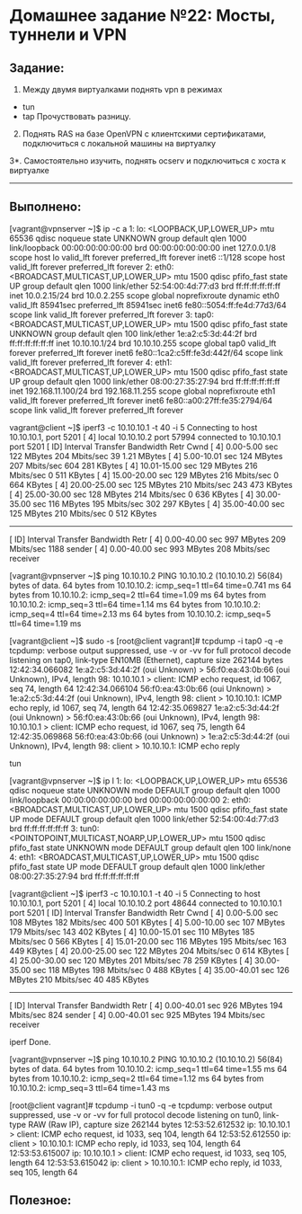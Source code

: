 # **Домашнее задание №22: Мосты, туннели и VPN**

## **Задание:**
1. Между двумя виртуалками поднять vpn в режимах
- tun
- tap
Прочуствовать разницу.

2. Поднять RAS на базе OpenVPN с клиентскими сертификатами, подключиться с локальной машины на виртуалку

3*. Самостоятельно изучить, поднять ocserv и подключиться с хоста к виртуалке

---

## **Выполнено:**

[vagrant@vpnserver ~]$ ip -c a
1: lo: <LOOPBACK,UP,LOWER_UP> mtu 65536 qdisc noqueue state UNKNOWN group default qlen 1000
    link/loopback 00:00:00:00:00:00 brd 00:00:00:00:00:00
    inet 127.0.0.1/8 scope host lo
       valid_lft forever preferred_lft forever
    inet6 ::1/128 scope host
       valid_lft forever preferred_lft forever
2: eth0: <BROADCAST,MULTICAST,UP,LOWER_UP> mtu 1500 qdisc pfifo_fast state UP group default qlen 1000
    link/ether 52:54:00:4d:77:d3 brd ff:ff:ff:ff:ff:ff
    inet 10.0.2.15/24 brd 10.0.2.255 scope global noprefixroute dynamic eth0
       valid_lft 85941sec preferred_lft 85941sec
    inet6 fe80::5054:ff:fe4d:77d3/64 scope link
       valid_lft forever preferred_lft forever
3: tap0: <BROADCAST,MULTICAST,UP,LOWER_UP> mtu 1500 qdisc pfifo_fast state UNKNOWN group default qlen 100
    link/ether 1e:a2:c5:3d:44:2f brd ff:ff:ff:ff:ff:ff
    inet 10.10.10.1/24 brd 10.10.10.255 scope global tap0
       valid_lft forever preferred_lft forever
    inet6 fe80::1ca2:c5ff:fe3d:442f/64 scope link
       valid_lft forever preferred_lft forever
4: eth1: <BROADCAST,MULTICAST,UP,LOWER_UP> mtu 1500 qdisc pfifo_fast state UP group default qlen 1000
    link/ether 08:00:27:35:27:94 brd ff:ff:ff:ff:ff:ff
    inet 192.168.11.100/24 brd 192.168.11.255 scope global noprefixroute eth1
       valid_lft forever preferred_lft forever
    inet6 fe80::a00:27ff:fe35:2794/64 scope link
       valid_lft forever preferred_lft forever

vagrant@client ~]$ iperf3 -c 10.10.10.1 -t 40 -i 5
Connecting to host 10.10.10.1, port 5201
[  4] local 10.10.10.2 port 57994 connected to 10.10.10.1 port 5201
[ ID] Interval           Transfer     Bandwidth       Retr  Cwnd
[  4]   0.00-5.00   sec   122 MBytes   204 Mbits/sec   39   1.21 MBytes
[  4]   5.00-10.01  sec   124 MBytes   207 Mbits/sec  604    281 KBytes
[  4]  10.01-15.00  sec   129 MBytes   216 Mbits/sec    0    511 KBytes
[  4]  15.00-20.00  sec   129 MBytes   216 Mbits/sec    0    664 KBytes
[  4]  20.00-25.00  sec   125 MBytes   210 Mbits/sec  243    473 KBytes
[  4]  25.00-30.00  sec   128 MBytes   214 Mbits/sec    0    636 KBytes
[  4]  30.00-35.00  sec   116 MBytes   195 Mbits/sec  302    297 KBytes
[  4]  35.00-40.00  sec   125 MBytes   210 Mbits/sec    0    512 KBytes
- - - - - - - - - - - - - - - - - - - - - - - - -
[ ID] Interval           Transfer     Bandwidth       Retr
[  4]   0.00-40.00  sec   997 MBytes   209 Mbits/sec  1188             sender
[  4]   0.00-40.00  sec   993 MBytes   208 Mbits/sec                  receiver

[vagrant@vpnserver ~]$ ping 10.10.10.2
PING 10.10.10.2 (10.10.10.2) 56(84) bytes of data.
64 bytes from 10.10.10.2: icmp_seq=1 ttl=64 time=0.741 ms
64 bytes from 10.10.10.2: icmp_seq=2 ttl=64 time=1.09 ms
64 bytes from 10.10.10.2: icmp_seq=3 ttl=64 time=1.14 ms
64 bytes from 10.10.10.2: icmp_seq=4 ttl=64 time=2.13 ms
64 bytes from 10.10.10.2: icmp_seq=5 ttl=64 time=1.19 ms

[vagrant@client ~]$ sudo -s
[root@client vagrant]# tcpdump -i tap0 -q -e
tcpdump: verbose output suppressed, use -v or -vv for full protocol decode
listening on tap0, link-type EN10MB (Ethernet), capture size 262144 bytes
12:42:34.066082 1e:a2:c5:3d:44:2f (oui Unknown) > 56:f0:ea:43:0b:66 (oui Unknown), IPv4, length 98: 10.10.10.1 > client: ICMP echo request, id 1067, seq 74, length 64
12:42:34.066104 56:f0:ea:43:0b:66 (oui Unknown) > 1e:a2:c5:3d:44:2f (oui Unknown), IPv4, length 98: client > 10.10.10.1: ICMP echo reply, id 1067, seq 74, length 64
12:42:35.069827 1e:a2:c5:3d:44:2f (oui Unknown) > 56:f0:ea:43:0b:66 (oui Unknown), IPv4, length 98: 10.10.10.1 > client: ICMP echo request, id 1067, seq 75, length 64
12:42:35.069868 56:f0:ea:43:0b:66 (oui Unknown) > 1e:a2:c5:3d:44:2f (oui Unknown), IPv4, length 98: client > 10.10.10.1: ICMP echo reply


tun

[vagrant@vpnserver ~]$ ip l
1: lo: <LOOPBACK,UP,LOWER_UP> mtu 65536 qdisc noqueue state UNKNOWN mode DEFAULT group default qlen 1000
    link/loopback 00:00:00:00:00:00 brd 00:00:00:00:00:00
2: eth0: <BROADCAST,MULTICAST,UP,LOWER_UP> mtu 1500 qdisc pfifo_fast state UP mode DEFAULT group default qlen 1000
    link/ether 52:54:00:4d:77:d3 brd ff:ff:ff:ff:ff:ff
3: tun0: <POINTOPOINT,MULTICAST,NOARP,UP,LOWER_UP> mtu 1500 qdisc pfifo_fast state UNKNOWN mode DEFAULT group default qlen 100
    link/none
4: eth1: <BROADCAST,MULTICAST,UP,LOWER_UP> mtu 1500 qdisc pfifo_fast state UP mode DEFAULT group default qlen 1000
    link/ether 08:00:27:35:27:94 brd ff:ff:ff:ff:ff:ff

[vagrant@client ~]$ iperf3 -c 10.10.10.1 -t 40 -i 5
Connecting to host 10.10.10.1, port 5201
[  4] local 10.10.10.2 port 48644 connected to 10.10.10.1 port 5201
[ ID] Interval           Transfer     Bandwidth       Retr  Cwnd
[  4]   0.00-5.00   sec   108 MBytes   182 Mbits/sec  400    501 KBytes
[  4]   5.00-10.00  sec   107 MBytes   179 Mbits/sec  143    402 KBytes
[  4]  10.00-15.01  sec   110 MBytes   185 Mbits/sec    0    566 KBytes
[  4]  15.01-20.00  sec   116 MBytes   195 Mbits/sec  163    449 KBytes
[  4]  20.00-25.00  sec   122 MBytes   204 Mbits/sec    0    614 KBytes
[  4]  25.00-30.00  sec   120 MBytes   201 Mbits/sec   78    259 KBytes
[  4]  30.00-35.00  sec   118 MBytes   198 Mbits/sec    0    488 KBytes
[  4]  35.00-40.01  sec   126 MBytes   210 Mbits/sec   40    485 KBytes
- - - - - - - - - - - - - - - - - - - - - - - - -
[ ID] Interval           Transfer     Bandwidth       Retr
[  4]   0.00-40.01  sec   926 MBytes   194 Mbits/sec  824             sender
[  4]   0.00-40.01  sec   925 MBytes   194 Mbits/sec                  receiver

iperf Done.

[vagrant@vpnserver ~]$ ping 10.10.10.2
PING 10.10.10.2 (10.10.10.2) 56(84) bytes of data.
64 bytes from 10.10.10.2: icmp_seq=1 ttl=64 time=1.55 ms
64 bytes from 10.10.10.2: icmp_seq=2 ttl=64 time=1.12 ms
64 bytes from 10.10.10.2: icmp_seq=3 ttl=64 time=1.43 ms

[root@client vagrant]# tcpdump -i tun0 -q -e
tcpdump: verbose output suppressed, use -v or -vv for full protocol decode
listening on tun0, link-type RAW (Raw IP), capture size 262144 bytes
12:53:52.612532 ip: 10.10.10.1 > client: ICMP echo request, id 1033, seq 104, length 64
12:53:52.612550 ip: client > 10.10.10.1: ICMP echo reply, id 1033, seq 104, length 64
12:53:53.615007 ip: 10.10.10.1 > client: ICMP echo request, id 1033, seq 105, length 64
12:53:53.615042 ip: client > 10.10.10.1: ICMP echo reply, id 1033, seq 105, length 64



## **Полезное:**

